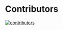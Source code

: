 # Contributors


[![contributors](https://contributors-img.web.app/image?repo=mom1/project-semantic-release)](https://github.com/mom1/project-semantic-release/graphs/contributors)
